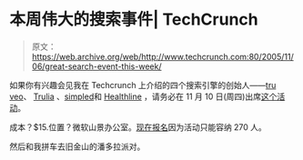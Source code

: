 # 本周伟大的搜索事件| TechCrunch

> 原文：<https://web.archive.org/web/http://www.techcrunch.com:80/2005/11/06/great-search-event-this-week/>

如果你有兴趣会见我在 Techcrunch 上介绍的四个搜索引擎的创始人——[tru veo](https://web.archive.org/web/20150910213428/http://www.techcrunch.com/2005/09/21/truveo-video-search/)、 [Trulia](https://web.archive.org/web/20150910213428/http://www.techcrunch.com/2005/10/30/real-estate-vertical-search-with-trulia/) 、[simpled](https://web.archive.org/web/20150910213428/http://www.techcrunch.com/2005/08/05/profile-simply-hired/)和 [Healthline](https://web.archive.org/web/20150910213428/http://www.techcrunch.com/2005/10/17/healthline-reliable-medical-information/) ，请务必在 11 月 10 日(周四)出席[这个活动](https://web.archive.org/web/20150910213428/http://blog.softtechvc.com/2005/11/search_sig_the_.html)。

成本？$15.位置？微软山景办公室。[现在报名](https://web.archive.org/web/20150910213428/http://www.sdforum.org/SDForum/Templates/CalendarEvent.aspx?CID=1804&mo=11&yr=2005)因为活动只能容纳 270 人。

然后和我拼车去旧金山的潘多拉派对。